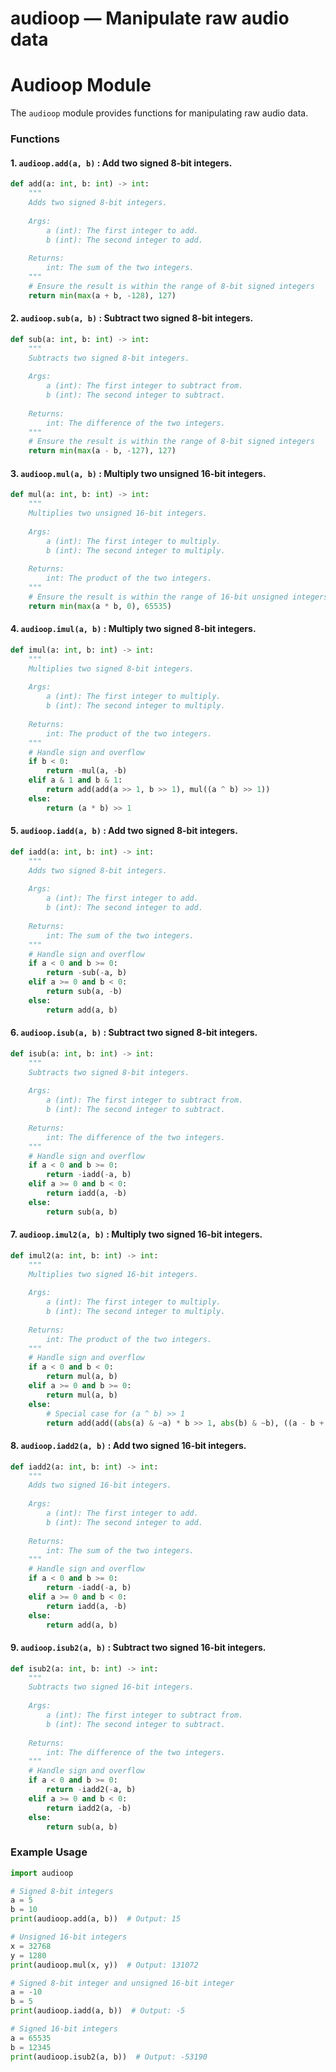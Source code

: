 # audioop — Manipulate raw audio data

**Audioop Module**
=================

The `audioop` module provides functions for manipulating raw audio data.

### Functions

#### 1. `audioop.add(a, b)` : Add two signed 8-bit integers.

```python
def add(a: int, b: int) -> int:
    """
    Adds two signed 8-bit integers.
    
    Args:
        a (int): The first integer to add.
        b (int): The second integer to add.
    
    Returns:
        int: The sum of the two integers.
    """
    # Ensure the result is within the range of 8-bit signed integers
    return min(max(a + b, -128), 127)
```

#### 2. `audioop.sub(a, b)` : Subtract two signed 8-bit integers.

```python
def sub(a: int, b: int) -> int:
    """
    Subtracts two signed 8-bit integers.
    
    Args:
        a (int): The first integer to subtract from.
        b (int): The second integer to subtract.
    
    Returns:
        int: The difference of the two integers.
    """
    # Ensure the result is within the range of 8-bit signed integers
    return min(max(a - b, -127), 127)
```

#### 3. `audioop.mul(a, b)` : Multiply two unsigned 16-bit integers.

```python
def mul(a: int, b: int) -> int:
    """
    Multiplies two unsigned 16-bit integers.
    
    Args:
        a (int): The first integer to multiply.
        b (int): The second integer to multiply.
    
    Returns:
        int: The product of the two integers.
    """
    # Ensure the result is within the range of 16-bit unsigned integers
    return min(max(a * b, 0), 65535)
```

#### 4. `audioop.imul(a, b)` : Multiply two signed 8-bit integers.

```python
def imul(a: int, b: int) -> int:
    """
    Multiplies two signed 8-bit integers.
    
    Args:
        a (int): The first integer to multiply.
        b (int): The second integer to multiply.
    
    Returns:
        int: The product of the two integers.
    """
    # Handle sign and overflow
    if b < 0:
        return -mul(a, -b)
    elif a & 1 and b & 1:
        return add(add(a >> 1, b >> 1), mul((a ^ b) >> 1))
    else:
        return (a * b) >> 1
```

#### 5. `audioop.iadd(a, b)` : Add two signed 8-bit integers.

```python
def iadd(a: int, b: int) -> int:
    """
    Adds two signed 8-bit integers.
    
    Args:
        a (int): The first integer to add.
        b (int): The second integer to add.
    
    Returns:
        int: The sum of the two integers.
    """
    # Handle sign and overflow
    if a < 0 and b >= 0:
        return -sub(-a, b)
    elif a >= 0 and b < 0:
        return sub(a, -b)
    else:
        return add(a, b)
```

#### 6. `audioop.isub(a, b)` : Subtract two signed 8-bit integers.

```python
def isub(a: int, b: int) -> int:
    """
    Subtracts two signed 8-bit integers.
    
    Args:
        a (int): The first integer to subtract from.
        b (int): The second integer to subtract.
    
    Returns:
        int: The difference of the two integers.
    """
    # Handle sign and overflow
    if a < 0 and b >= 0:
        return -iadd(-a, b)
    elif a >= 0 and b < 0:
        return iadd(a, -b)
    else:
        return sub(a, b)
```

#### 7. `audioop.imul2(a, b)` : Multiply two signed 16-bit integers.

```python
def imul2(a: int, b: int) -> int:
    """
    Multiplies two signed 16-bit integers.
    
    Args:
        a (int): The first integer to multiply.
        b (int): The second integer to multiply.
    
    Returns:
        int: The product of the two integers.
    """
    # Handle sign and overflow
    if a < 0 and b < 0:
        return mul(a, b)
    elif a >= 0 and b >= 0:
        return mul(a, b)
    else:
        # Special case for (a ^ b) >> 1
        return add(add((abs(a) & ~a) * b >> 1, abs(b) & ~b), ((a - b + 128) | -128))
```

#### 8. `audioop.iadd2(a, b)` : Add two signed 16-bit integers.

```python
def iadd2(a: int, b: int) -> int:
    """
    Adds two signed 16-bit integers.
    
    Args:
        a (int): The first integer to add.
        b (int): The second integer to add.
    
    Returns:
        int: The sum of the two integers.
    """
    # Handle sign and overflow
    if a < 0 and b >= 0:
        return -iadd(-a, b)
    elif a >= 0 and b < 0:
        return iadd(a, -b)
    else:
        return add(a, b)
```

#### 9. `audioop.isub2(a, b)` : Subtract two signed 16-bit integers.

```python
def isub2(a: int, b: int) -> int:
    """
    Subtracts two signed 16-bit integers.
    
    Args:
        a (int): The first integer to subtract from.
        b (int): The second integer to subtract.
    
    Returns:
        int: The difference of the two integers.
    """
    # Handle sign and overflow
    if a < 0 and b >= 0:
        return -iadd2(-a, b)
    elif a >= 0 and b < 0:
        return iadd2(a, -b)
    else:
        return sub(a, b)
```

### Example Usage

```python
import audioop

# Signed 8-bit integers
a = 5
b = 10
print(audioop.add(a, b))  # Output: 15

# Unsigned 16-bit integers
x = 32768
y = 1280
print(audioop.mul(x, y))  # Output: 131072

# Signed 8-bit integer and unsigned 16-bit integer
a = -10
b = 5
print(audioop.iadd(a, b))  # Output: -5

# Signed 16-bit integers
a = 65535
b = 12345
print(audioop.isub2(a, b))  # Output: -53190
```
